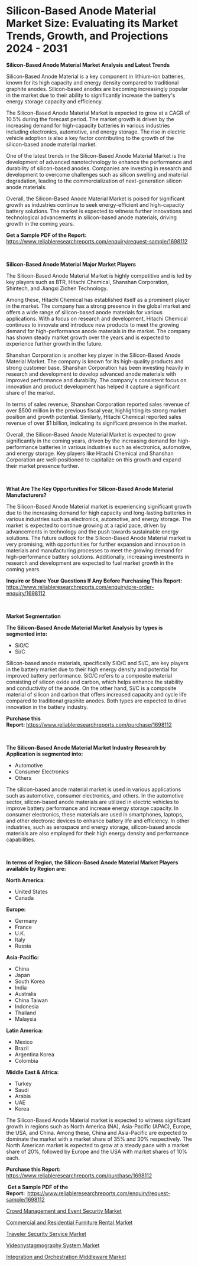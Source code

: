<p><h1>Silicon-Based Anode Material Market Size: Evaluating its Market Trends, Growth, and Projections 2024 - 2031</h1></p><p><strong>Silicon-Based Anode Material Market Analysis and Latest Trends</strong></p>
<p><p>Silicon-Based Anode Material is a key component in lithium-ion batteries, known for its high capacity and energy density compared to traditional graphite anodes. Silicon-based anodes are becoming increasingly popular in the market due to their ability to significantly increase the battery's energy storage capacity and efficiency.</p><p>The Silicon-Based Anode Material Market is expected to grow at a CAGR of 10.5% during the forecast period. The market growth is driven by the increasing demand for high-capacity batteries in various industries including electronics, automotive, and energy storage. The rise in electric vehicle adoption is also a key factor contributing to the growth of the silicon-based anode material market.</p><p>One of the latest trends in the Silicon-Based Anode Material Market is the development of advanced nanotechnology to enhance the performance and durability of silicon-based anodes. Companies are investing in research and development to overcome challenges such as silicon swelling and material degradation, leading to the commercialization of next-generation silicon anode materials.</p><p>Overall, the Silicon-Based Anode Material Market is poised for significant growth as industries continue to seek energy-efficient and high-capacity battery solutions. The market is expected to witness further innovations and technological advancements in silicon-based anode materials, driving growth in the coming years.</p></p>
<p><strong>Get a Sample PDF of the Report:&nbsp;</strong> <a href="https://www.reliableresearchreports.com/enquiry/request-sample/1698112">https://www.reliableresearchreports.com/enquiry/request-sample/1698112</a></p>
<p>&nbsp;</p>
<p><strong>Silicon-Based Anode Material Major Market Players</strong></p>
<p><p>The Silicon-Based Anode Material Market is highly competitive and is led by key players such as BTR, Hitachi Chemical, Shanshan Corporation, Shintech, and Jiangxi Zichen Technology. </p><p>Among these, Hitachi Chemical has established itself as a prominent player in the market. The company has a strong presence in the global market and offers a wide range of silicon-based anode materials for various applications. With a focus on research and development, Hitachi Chemical continues to innovate and introduce new products to meet the growing demand for high-performance anode materials in the market. The company has shown steady market growth over the years and is expected to experience further growth in the future.</p><p>Shanshan Corporation is another key player in the Silicon-Based Anode Material Market. The company is known for its high-quality products and strong customer base. Shanshan Corporation has been investing heavily in research and development to develop advanced anode materials with improved performance and durability. The company's consistent focus on innovation and product development has helped it capture a significant share of the market.</p><p>In terms of sales revenue, Shanshan Corporation reported sales revenue of over $500 million in the previous fiscal year, highlighting its strong market position and growth potential. Similarly, Hitachi Chemical reported sales revenue of over $1 billion, indicating its significant presence in the market.</p><p>Overall, the Silicon-Based Anode Material Market is expected to grow significantly in the coming years, driven by the increasing demand for high-performance batteries in various industries such as electronics, automotive, and energy storage. Key players like Hitachi Chemical and Shanshan Corporation are well-positioned to capitalize on this growth and expand their market presence further.</p></p>
<p>&nbsp;</p>
<p><strong>What Are The Key Opportunities For Silicon-Based Anode Material Manufacturers?</strong></p>
<p><p>The Silicon-Based Anode Material market is experiencing significant growth due to the increasing demand for high capacity and long-lasting batteries in various industries such as electronics, automotive, and energy storage. The market is expected to continue growing at a rapid pace, driven by advancements in technology and the push towards sustainable energy solutions. The future outlook for the Silicon-Based Anode Material market is very promising, with opportunities for further expansion and innovation in materials and manufacturing processes to meet the growing demand for high-performance battery solutions. Additionally, increasing investments in research and development are expected to fuel market growth in the coming years.</p></p>
<p><strong>Inquire or Share Your Questions If Any Before Purchasing This Report:</strong> <a href="https://www.reliableresearchreports.com/enquiry/pre-order-enquiry/1698112">https://www.reliableresearchreports.com/enquiry/pre-order-enquiry/1698112</a></p>
<p>&nbsp;</p>
<p><strong>Market Segmentation</strong></p>
<p><strong>The Silicon-Based Anode Material Market Analysis by types is segmented into:</strong></p>
<p><ul><li>SiO/C</li><li>Si/C</li></ul></p>
<p><p>Silicon-based anode materials, specifically SiO/C and Si/C, are key players in the battery market due to their high energy density and potential for improved battery performance. SiO/C refers to a composite material consisting of silicon oxide and carbon, which helps enhance the stability and conductivity of the anode. On the other hand, Si/C is a composite material of silicon and carbon that offers increased capacity and cycle life compared to traditional graphite anodes. Both types are expected to drive innovation in the battery industry.</p></p>
<p><strong>Purchase this Report:&nbsp;</strong><a href="https://www.reliableresearchreports.com/purchase/1698112">https://www.reliableresearchreports.com/purchase/1698112</a></p>
<p>&nbsp;</p>
<p><strong>The Silicon-Based Anode Material Market Industry Research by Application is segmented into:</strong></p>
<p><ul><li>Automotive</li><li>Consumer Electronics</li><li>Others</li></ul></p>
<p><p>The silicon-based anode material market is used in various applications such as automotive, consumer electronics, and others. In the automotive sector, silicon-based anode materials are utilized in electric vehicles to improve battery performance and increase energy storage capacity. In consumer electronics, these materials are used in smartphones, laptops, and other electronic devices to enhance battery life and efficiency. In other industries, such as aerospace and energy storage, silicon-based anode materials are also employed for their high energy density and performance capabilities.</p></p>
<p>&nbsp;</p>
<p><strong>In terms of Region, the Silicon-Based Anode Material Market Players available by Region are:</strong></p>
<p>
    <p> <strong> North America: </strong>
        <ul>
            <li>United States</li>
            <li>Canada</li>
        </ul>
        </p> 
    <p> <strong> Europe: </strong>
        <ul>
            <li>Germany</li>
            <li>France</li>
            <li>U.K.</li>
            <li>Italy</li>
            <li>Russia</li>
        </ul>
        </p> 
    <p> <strong> Asia-Pacific: </strong>
        <ul>
            <li>China</li>
            <li>Japan</li>
            <li>South Korea</li>
            <li>India</li>
            <li>Australia</li>
            <li>China Taiwan</li>
            <li>Indonesia</li>
            <li>Thailand</li>
            <li>Malaysia</li>
        </ul>
        </p> 
    <p> <strong> Latin America: </strong>
        <ul>
            <li>Mexico</li>
            <li>Brazil</li>
            <li>Argentina Korea</li>
            <li>Colombia</li>
        </ul>
        </p> 
    <p> <strong> Middle East & Africa: </strong>
        <ul>
            <li>Turkey</li>
            <li>Saudi</li>
            <li>Arabia</li>
            <li>UAE</li>
            <li>Korea</li>
        </ul>
    </p>
    </p>
<p><p>The Silicon-Based Anode Material market is expected to witness significant growth in regions such as North America (NA), Asia-Pacific (APAC), Europe, the USA, and China. Among these, China and Asia-Pacific are expected to dominate the market with a market share of 35% and 30% respectively. The North American market is expected to grow at a steady pace with a market share of 20%, followed by Europe and the USA with market shares of 10% each.</p></p>
<p><strong>Purchase this Report: </strong><a href="https://www.reliableresearchreports.com/purchase/1698112">https://www.reliableresearchreports.com/purchase/1698112</a></p>
<p>&nbsp;<strong>Get a Sample PDF of the Report:&nbsp;&nbsp;</strong><a href="https://www.reliableresearchreports.com/enquiry/request-sample/1698112">https://www.reliableresearchreports.com/enquiry/request-sample/1698112</a></p>
<p><strong></strong></p>
<p><p><a href="https://medium.com/@markkautzer09/decoding-crowd-management-and-event-security-market-metrics-market-share-trends-and-growth-7116d2c3aea8">Crowd Management and Event Security Market</a></p><p><a href="https://medium.com/@markkautzer09/commercial-and-residential-furniture-rental-market-furnishes-information-on-market-share-market-7e7de2948c5a">Commercial and Residential Furniture Rental Market</a></p><p><a href="https://medium.com/@markkautzer09/traveler-security-service-market-trends-forecast-and-competitive-analysis-to-2031-ab0ac7083518">Traveler Security Service Market</a></p><p><a href="https://medium.com/@markkautzer09/videonystagmography-system-market-outlook-industry-overview-and-forecast-2024-to-2031-0c27ff1b2810">Videonystagmography System Market</a></p><p><a href="https://medium.com/@markkautzer09/integration-and-orchestration-middleware-market-insights-into-market-cagr-market-trends-and-903076edae5f">Integration and Orchestration Middleware Market</a></p></p>